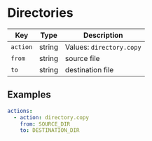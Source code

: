 # Directories

| Key        | Type     | Description |
| ---------- | -------- | -------- |
| `action`   | string   | Values: `directory.copy`    |
| `from`     | string   | source file   |
| `to`       | string   | destination file   |
## Examples

```yaml
actions:
  - action: directory.copy
    from: SOURCE_DIR
    to: DESTINATION_DIR
```